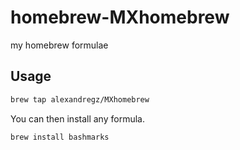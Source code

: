 # homebrew-MXhomebrew
my homebrew formulae

## Usage

```bash
brew tap alexandregz/MXhomebrew
```

You can then install any formula.

```bash
brew install bashmarks
```
